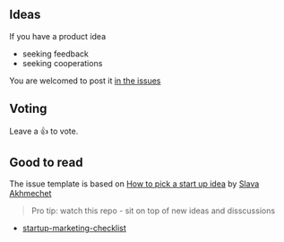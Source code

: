 ## Ideas

If you have a product idea
- seeking feedback
- seeking cooperations

You are welcomed to post it [in the issues](https://github.com/t9tio/ideas/issues)

## Voting

Leave a 👍 to vote.

## Good to read
The issue template is based on [How to pick a start up idea](https://www.defmacro.org/2019/03/26/startup-checklist.html) by [Slava Akhmechet
](https://www.defmacro.org)

> Pro tip: watch this repo - sit on top of new ideas and disscussions

- [startup-marketing-checklist](https://github.com/draftdev/startup-marketing-checklist/blob/master/marketing-checklist.md)
